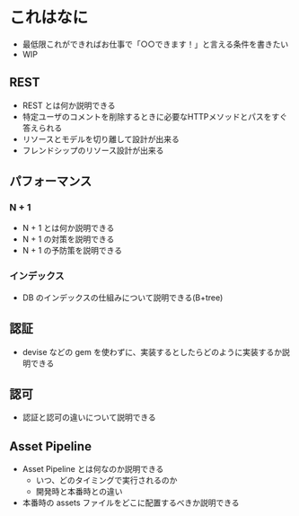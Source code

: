 # これはなに

- 最低限これができればお仕事で「○○できます！」と言える条件を書きたい
- WIP

## REST

- REST とは何か説明できる
- 特定ユーザのコメントを削除するときに必要なHTTPメソッドとパスをすぐ答えられる
- リソースとモデルを切り離して設計が出来る
- フレンドシップのリソース設計が出来る

## パフォーマンス

### N + 1

- N + 1 とは何か説明できる
- N + 1 の対策を説明できる
- N + 1 の予防策を説明できる

### インデックス

- DB のインデックスの仕組みについて説明できる(B+tree)

## 認証  

- devise などの gem を使わずに、実装するとしたらどのように実装するか説明できる

## 認可

- 認証と認可の違いについて説明できる

## Asset Pipeline

- Asset Pipeline とは何なのか説明できる
  - いつ、どのタイミングで実行されるのか
  - 開発時と本番時との違い
- 本番時の assets ファイルをどこに配置するべきか説明できる
